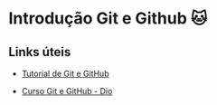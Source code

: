 # Introdução Git e Github :cat:

## Links úteis

- [Tutorial de Git e GitHub](https://butecotecnologico.com.br/tutorial-git-e-github/)

- [Curso Git e GitHub - Dio](https://web.dio.me/course/introducao-ao-git-e-ao-github/learning/75b9fe49-6ed4-4480-83a7-7e37fc356aa9)

  
